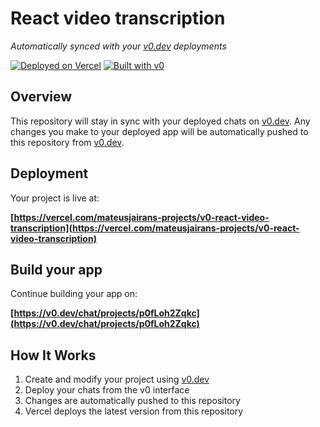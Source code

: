 # React video transcription

*Automatically synced with your [v0.dev](https://v0.dev) deployments*

[![Deployed on Vercel](https://img.shields.io/badge/Deployed%20on-Vercel-black?style=for-the-badge&logo=vercel)](https://vercel.com/mateusjairans-projects/v0-react-video-transcription)
[![Built with v0](https://img.shields.io/badge/Built%20with-v0.dev-black?style=for-the-badge)](https://v0.dev/chat/projects/p0fLoh2Zqkc)

## Overview

This repository will stay in sync with your deployed chats on [v0.dev](https://v0.dev).
Any changes you make to your deployed app will be automatically pushed to this repository from [v0.dev](https://v0.dev).

## Deployment

Your project is live at:

**[https://vercel.com/mateusjairans-projects/v0-react-video-transcription](https://vercel.com/mateusjairans-projects/v0-react-video-transcription)**

## Build your app

Continue building your app on:

**[https://v0.dev/chat/projects/p0fLoh2Zqkc](https://v0.dev/chat/projects/p0fLoh2Zqkc)**

## How It Works

1. Create and modify your project using [v0.dev](https://v0.dev)
2. Deploy your chats from the v0 interface
3. Changes are automatically pushed to this repository
4. Vercel deploys the latest version from this repository
